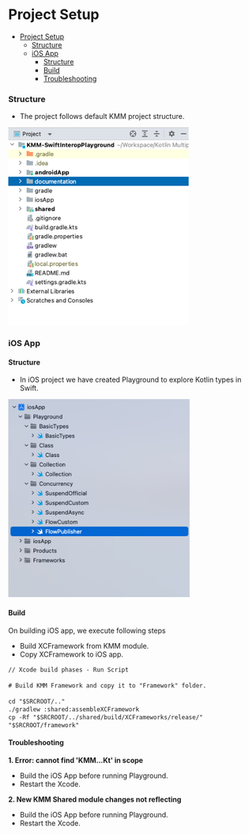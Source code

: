 # Project Setup

<!-- TOC -->

* [Project Setup](#project-setup)
    * [Structure](#structure)
    * [iOS App](#ios-app)
        * [Structure](#structure)
        * [Build](#build)
        * [Troubleshooting](#troubleshooting)

<!-- TOC -->

### Structure

* The project follows default KMM project structure.

<img height="400px" src="./pics/project_structure.png"/>

### iOS App

#### Structure

* In iOS project we have created Playground to explore Kotlin types in Swift.

<img height="400px" src="./pics/ios_project_structure.png"/>

#### Build

On building iOS app, we execute following steps

* Build XCFramework from KMM module.
* Copy XCFramework to iOS app.

```
// Xcode build phases - Run Script

# Build KMM Framework and copy it to "Framework" folder.

cd "$SRCROOT/.."
./gradlew :shared:assembleXCFramework
cp -Rf "$SRCROOT/../shared/build/XCFrameworks/release/" "$SRCROOT/framework"
```

#### Troubleshooting

**1. Error: cannot find 'KMM...Kt' in scope**

* Build the iOS App before running Playground.
* Restart the Xcode.

**2. New KMM Shared module changes not reflecting**

* Build the iOS App before running Playground.
* Restart the Xcode.



